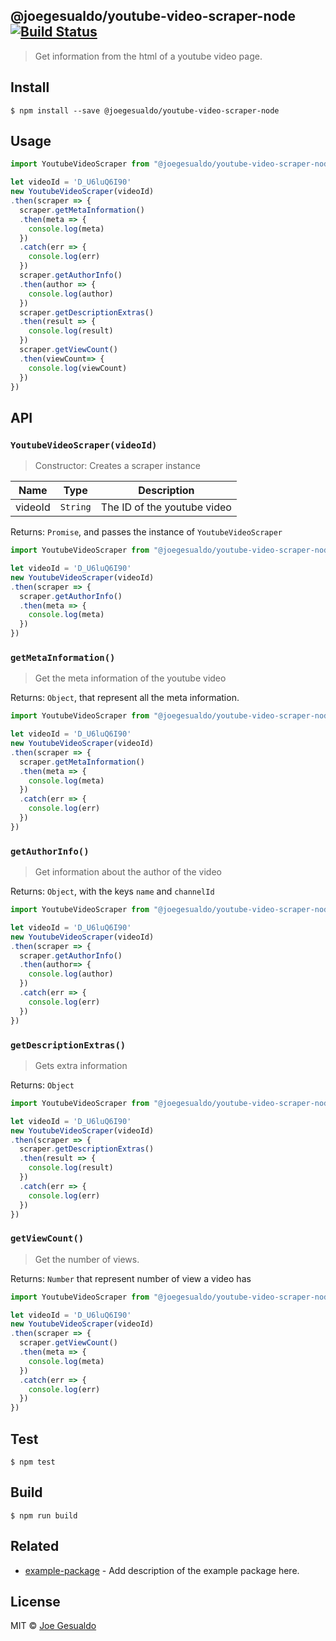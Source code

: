 ## @joegesualdo/youtube-video-scraper-node [![Build Status](https://travis-ci.org/joegesualdo/youtube-video-scraper-node.svg?branch=master)](https://travis-ci.org/joegesualdo/youtube-video-scraper-node)
> Get information from the html of a youtube video page.

## Install
```
$ npm install --save @joegesualdo/youtube-video-scraper-node 
```

## Usage
```javascript
import YoutubeVideoScraper from "@joegesualdo/youtube-video-scraper-node"

let videoId = 'D_U6luQ6I90'
new YoutubeVideoScraper(videoId)
.then(scraper => {
  scraper.getMetaInformation()
  .then(meta => {
    console.log(meta)
  })
  .catch(err => {
    console.log(err)
  })
  scraper.getAuthorInfo()
  .then(author => {
    console.log(author)
  })
  scraper.getDescriptionExtras()
  .then(result => {
    console.log(result)
  })
  scraper.getViewCount()
  .then(viewCount=> {
    console.log(viewCount)
  })
})
```

## API
### `YoutubeVideoScraper(videoId)`
> Constructor: Creates a scraper instance

| Name | Type | Description |
|------|------|-------------|
| videoId | `String` | The ID of the youtube video|

Returns: `Promise`, and passes the instance of `YoutubeVideoScraper`

```javascript
import YoutubeVideoScraper from "@joegesualdo/youtube-video-scraper-node"

let videoId = 'D_U6luQ6I90'
new YoutubeVideoScraper(videoId)
.then(scraper => {
  scraper.getAuthorInfo()
  .then(meta => {
    console.log(meta)
  })
})
```
### `getMetaInformation()`
> Get the meta information of the youtube video

Returns: `Object`, that represent all the meta information.

```javascript
import YoutubeVideoScraper from "@joegesualdo/youtube-video-scraper-node"

let videoId = 'D_U6luQ6I90'
new YoutubeVideoScraper(videoId)
.then(scraper => {
  scraper.getMetaInformation()
  .then(meta => {
    console.log(meta)
  })
  .catch(err => {
    console.log(err)
  })
})
```
### `getAuthorInfo()`
> Get information about the author of the video

Returns: `Object`, with the keys `name` and `channelId`

```javascript
import YoutubeVideoScraper from "@joegesualdo/youtube-video-scraper-node"

let videoId = 'D_U6luQ6I90'
new YoutubeVideoScraper(videoId)
.then(scraper => {
  scraper.getAuthorInfo()
  .then(author=> {
    console.log(author)
  })
  .catch(err => {
    console.log(err)
  })
})
```
### `getDescriptionExtras()`
> Gets extra information

Returns: `Object`

```javascript
import YoutubeVideoScraper from "@joegesualdo/youtube-video-scraper-node"

let videoId = 'D_U6luQ6I90'
new YoutubeVideoScraper(videoId)
.then(scraper => {
  scraper.getDescriptionExtras()
  .then(result => {
    console.log(result)
  })
  .catch(err => {
    console.log(err)
  })
})
```
### `getViewCount()`
> Get the number of views.

Returns: `Number` that represent number of view a video has

```javascript
import YoutubeVideoScraper from "@joegesualdo/youtube-video-scraper-node"

let videoId = 'D_U6luQ6I90'
new YoutubeVideoScraper(videoId)
.then(scraper => {
  scraper.getViewCount()
  .then(meta => {
    console.log(meta)
  })
  .catch(err => {
    console.log(err)
  })
})
```
## Test
```
$ npm test
```
## Build
```
$ npm run build
```

## Related
- [example-package]() - Add description of the example package here.

## License
MIT © [Joe Gesualdo]()
